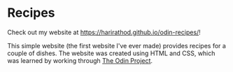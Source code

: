 # Recipes

Check out my website at https://harirathod.github.io/odin-recipes/!

This simple website (the first website I've ever made) provides recipes for a couple of dishes. The website was created using HTML and CSS, which was learned by working through [The Odin Project](https://www.theodinproject.com/dashboard).
